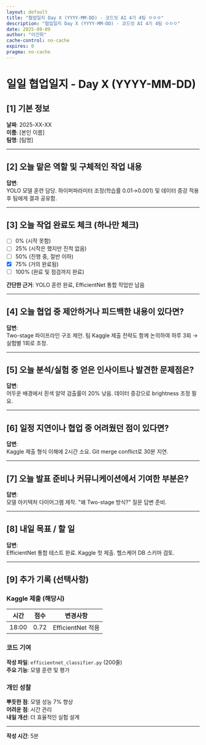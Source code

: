 ```yaml
---
layout: default
title: "협업일지 Day X (YYYY-MM-DD) - 코드잇 AI 4기 4팀 ㅇㅇㅇ"
description: "협업일지 Day X (YYYY-MM-DD) - 코드잇 AI 4기 4팀 ㅇㅇㅇ"
date: 2025-09-09
author: "이건희"
cache-control: no-cache
expires: 0
pragma: no-cache
---
```


# 일일 협업일지 - Day X (YYYY-MM-DD)

## [1] 기본 정보
**날짜**: 2025-XX-XX  
**이름**: [본인 이름]  
**팀명**: [팀명]

---

## [2] 오늘 맡은 역할 및 구체적인 작업 내용
**답변**:  
YOLO 모델 훈련 담당. 하이퍼파라미터 조정(학습률 0.01→0.001) 및 데이터 증강 적용 후 팀에게 결과 공유함.

---

## [3] 오늘 작업 완료도 체크 (하나만 체크)
- [ ] 0% (시작 못함)
- [ ] 25% (시작은 했지만 진척 없음)  
- [ ] 50% (진행 중, 절반 이하)
- [x] 75% (거의 완료됨)
- [ ] 100% (완료 및 점검까지 완료)

**간단한 근거**: YOLO 훈련 완료, EfficientNet 통합 작업만 남음

---

## [4] 오늘 협업 중 제안하거나 피드백한 내용이 있다면?
**답변**:  
Two-stage 파이프라인 구조 제안. 팀 Kaggle 제출 전략도 함께 논의하여 하루 3회 → 실험별 1회로 조정.

---

## [5] 오늘 분석/실험 중 얻은 인사이트나 발견한 문제점은?
**답변**:  
어두운 배경에서 흰색 알약 검출률이 20% 낮음. 데이터 증강으로 brightness 조정 필요.

---

## [6] 일정 지연이나 협업 중 어려웠던 점이 있다면?
**답변**:  
Kaggle 제출 형식 이해에 2시간 소요. Git merge conflict로 30분 지연.

---

## [7] 오늘 발표 준비나 커뮤니케이션에서 기여한 부분은?
**답변**:  
모델 아키텍처 다이어그램 제작. "왜 Two-stage 방식?" 질문 답변 준비.

---

## [8] 내일 목표 / 할 일
**답변**:  
EfficientNet 통합 테스트 완료. Kaggle 첫 제출. 헬스케어 DB 스키마 검토.

---

## [9] 추가 기록 (선택사항)

### Kaggle 제출 (해당시)
| 시간 | 점수 | 변경사항 |
|------|------|----------|
| 18:00 | 0.72 | EfficientNet 적용 |

### 코드 기여
**작성 파일**: `efficientnet_classifier.py` (200줄)  
**주요 기능**: 모델 훈련 및 평가

### 개인 성찰
**뿌듯한 점**: 모델 성능 7% 향상  
**어려운 점**: 시간 관리  
**내일 개선**: 더 효율적인 실험 설계

---

**작성 시간**: 5분